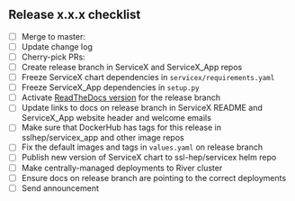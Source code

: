 ## Release x.x.x checklist
* [ ]  Merge to master:
* [ ]  Update change log
* [ ]  Cherry-pick PRs: 
* [ ]  Create release branch in ServiceX and ServiceX_App repos
* [ ]  Freeze ServiceX chart dependencies in `servicex/requirements.yaml`
* [ ]  Freeze ServiceX_App dependencies in `setup.py`
* [ ]  Activate [ReadTheDocs version](https://readthedocs.org/projects/servicex/versions/) for the release branch
* [ ]  Update links to docs on release branch in ServiceX README and ServiceX_App website header and welcome emails
* [ ]  Make sure that DockerHub has tags for this release in sslhep/servicex_app and other image repos
* [ ]  Fix the default images and tags in `values.yaml` on release branch
* [ ]  Publish new version of ServiceX chart to ssl-hep/servicex helm repo
* [ ]  Make centrally-managed deployments to River cluster
* [ ]  Ensure docs on release branch are pointing to the correct deployments
* [ ]  Send announcement
